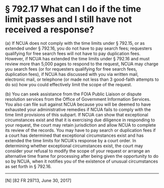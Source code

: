 # § 792.17   What can I do if the time limit passes and I still have not received a response?

(a) If NCUA does not comply with the time limits under § 792.15, or as extended under § 792.16, you do not have to pay search fees; requesters qualifying for free search fees will not have to pay duplication fees. However, if NCUA has extended the time limits under § 792.16 and must review more than 5,000 pages to respond to the request, NCUA may charge you search fees (or for requesters qualifying for free search fees, duplication fees), if NCUA has discussed with you via written mail, electronic mail, or telephone (or made not less than 3 good-faith attempts to do so) how you could effectively limit the scope of the request.


(b) You can seek assistance from the FOIA Public Liaison or dispute resolution services from the Office of Government Information Services. You also can file suit against NCUA because you will be deemed to have exhausted your administrative remedies if NCUA fails to comply with the time limit provisions of this subpart. If NCUA can show that exceptional circumstances exist and that it is exercising due diligence in responding to your request, the court may retain jurisdiction and allow NCUA to complete its review of the records. You may have to pay search or duplication fees if a court has determined that exceptional circumstances exist and has extended the time limits for NCUA's response by a court order. In determining whether exceptional circumstances exist, the court may consider your refusal to modify the scope of your request or arrange an alternative time frame for processing after being given the opportunity to do so by NCUA, when it notifies you of the existence of unusual circumstances as set forth in § 792.16.



---

[N] [82 FR 29713, June 30, 2017]




